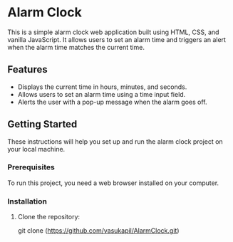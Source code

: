 # Alarm Clock

This is a simple alarm clock web application built using HTML, CSS, and vanilla JavaScript. It allows users to set an alarm time and triggers an alert when the alarm time matches the current time.

## Features

- Displays the current time in hours, minutes, and seconds.
- Allows users to set an alarm time using a time input field.
- Alerts the user with a pop-up message when the alarm goes off.

## Getting Started

These instructions will help you set up and run the alarm clock project on your local machine.

### Prerequisites

To run this project, you need a web browser installed on your computer.

### Installation

1. Clone the repository:

   git clone (https://github.com/vasukapil/AlarmClock.git)

